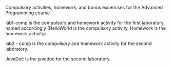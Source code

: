 Compulsory activities, homework, and bonus excersises for the Advanced Programming course.

lab1-comp is the compulsory and homework activity for the first laboratory, named accordingly (HelloWorld is the compulsory activity, Homework is the homework activity)

lab2 - comp is the compulsory and homework activity for the second laboratory.

JavaDoc is the javadoc for the second laboratory.
